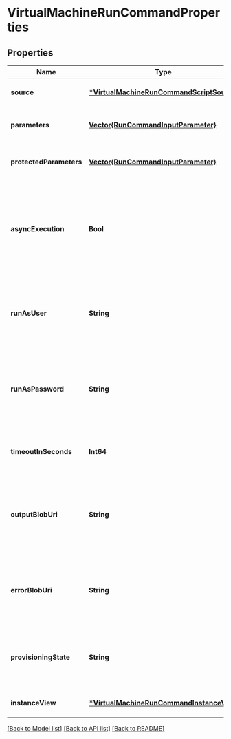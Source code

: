 # VirtualMachineRunCommandProperties


## Properties
Name | Type | Description | Notes
------------ | ------------- | ------------- | -------------
**source** | [***VirtualMachineRunCommandScriptSource**](VirtualMachineRunCommandScriptSource.md) |  | [optional] [default to nothing]
**parameters** | [**Vector{RunCommandInputParameter}**](RunCommandInputParameter.md) | The parameters used by the script. | [optional] [default to nothing]
**protectedParameters** | [**Vector{RunCommandInputParameter}**](RunCommandInputParameter.md) | The parameters used by the script. | [optional] [default to nothing]
**asyncExecution** | **Bool** | Optional. If set to true, provisioning will complete as soon as the script starts and will not wait for script to complete. | [optional] [default to false]
**runAsUser** | **String** | Specifies the user account on the VM when executing the run command. | [optional] [default to nothing]
**runAsPassword** | **String** | Specifies the user account password on the VM when executing the run command. | [optional] [default to nothing]
**timeoutInSeconds** | **Int64** | The timeout in seconds to execute the run command. | [optional] [default to nothing]
**outputBlobUri** | **String** | Specifies the Azure storage blob where script output stream will be uploaded. | [optional] [default to nothing]
**errorBlobUri** | **String** | Specifies the Azure storage blob where script error stream will be uploaded. | [optional] [default to nothing]
**provisioningState** | **String** | The provisioning state, which only appears in the response. | [optional] [readonly] [default to nothing]
**instanceView** | [***VirtualMachineRunCommandInstanceView**](VirtualMachineRunCommandInstanceView.md) |  | [optional] [default to nothing]


[[Back to Model list]](../README.md#models) [[Back to API list]](../README.md#api-endpoints) [[Back to README]](../README.md)


